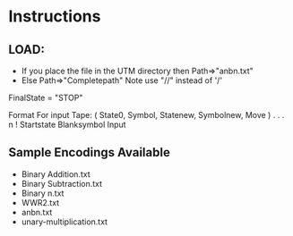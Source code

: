 # Instructions

## LOAD:
* If you place the file in the UTM directory then Path=>"anbn.txt"
* Else Path=>"Completepath" Note use "//" instead of '/'

FinalState = "STOP"	

Format For input Tape:
( State0, Symbol, Statenew, Symbolnew, Move )
		.
		.
		.
		n
!
Startstate
Blanksymbol
Input

## Sample Encodings Available

*	Binary Addition.txt	
*	Binary Subtraction.txt	
*	Binary n.txt	
* 	WWR2.txt	
* 	anbn.txt
*	unary-multiplication.txt

